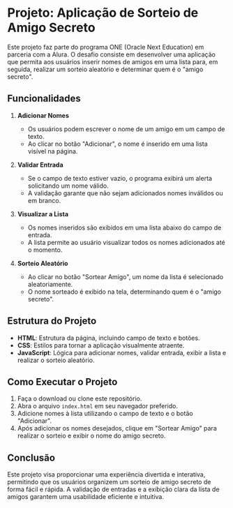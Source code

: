 # Projeto: Aplicação de Sorteio de Amigo Secreto

Este projeto faz parte do programa ONE (Oracle Next Education) em parceria com a Alura. O desafio consiste em desenvolver uma aplicação que permita aos usuários inserir nomes de amigos em uma lista para, em seguida, realizar um sorteio aleatório e determinar quem é o "amigo secreto".

## Funcionalidades

1. **Adicionar Nomes**
   - Os usuários podem escrever o nome de um amigo em um campo de texto.
   - Ao clicar no botão "Adicionar", o nome é inserido em uma lista visível na página.

2. **Validar Entrada**
   - Se o campo de texto estiver vazio, o programa exibirá um alerta solicitando um nome válido.
   - A validação garante que não sejam adicionados nomes inválidos ou em branco.

3. **Visualizar a Lista**
   - Os nomes inseridos são exibidos em uma lista abaixo do campo de entrada.
   - A lista permite ao usuário visualizar todos os nomes adicionados até o momento.

4. **Sorteio Aleatório**
   - Ao clicar no botão "Sortear Amigo", um nome da lista é selecionado aleatoriamente.
   - O nome sorteado é exibido na tela, determinando quem é o "amigo secreto".

## Estrutura do Projeto

- **HTML**: Estrutura da página, incluindo campo de texto e botões.
- **CSS**: Estilos para tornar a aplicação visualmente atraente.
- **JavaScript**: Lógica para adicionar nomes, validar entrada, exibir a lista e realizar o sorteio aleatório.

## Como Executar o Projeto

1. Faça o download ou clone este repositório.
2. Abra o arquivo `index.html` em seu navegador preferido.
3. Adicione nomes à lista utilizando o campo de texto e o botão "Adicionar".
4. Após adicionar os nomes desejados, clique em "Sortear Amigo" para realizar o sorteio e exibir o nome do amigo secreto.

## Conclusão

Este projeto visa proporcionar uma experiência divertida e interativa, permitindo que os usuários organizem um sorteio de amigo secreto de forma fácil e rápida. A validação de entradas e a exibição clara da lista de amigos garantem uma usabilidade eficiente e intuitiva.
